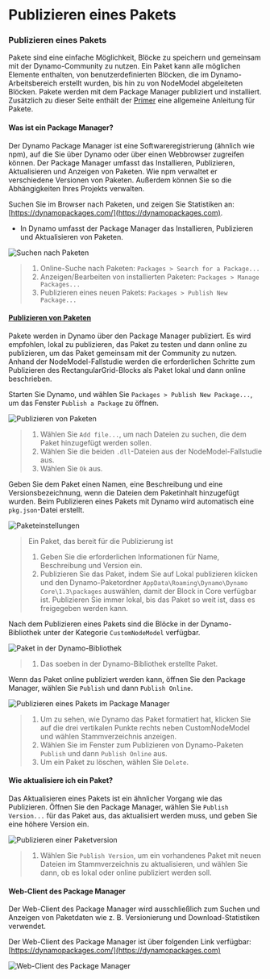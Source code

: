 # Publizieren eines Pakets

### Publizieren eines Pakets <a href="#publish-a-package" id="publish-a-package"></a>

Pakete sind eine einfache Möglichkeit, Blöcke zu speichern und gemeinsam mit der Dynamo-Community zu nutzen. Ein Paket kann alle möglichen Elemente enthalten, von benutzerdefinierten Blöcken, die im Dynamo-Arbeitsbereich erstellt wurden, bis hin zu von NodeModel abgeleiteten Blöcken. Pakete werden mit dem Package Manager publiziert und installiert. Zusätzlich zu dieser Seite enthält der [Primer](https://primer2.dynamobim.org/6_custom_nodes_and_packages/6-2_packages/1-introduction) eine allgemeine Anleitung für Pakete.

#### Was ist ein Package Manager? <a href="#what-is-a-package-manager" id="what-is-a-package-manager"></a>

Der Dynamo Package Manager ist eine Softwareregistrierung (ähnlich wie npm), auf die Sie über Dynamo oder über einen Webbrowser zugreifen können. Der Package Manager umfasst das Installieren, Publizieren, Aktualisieren und Anzeigen von Paketen. Wie npm verwaltet er verschiedene Versionen von Paketen. Außerdem können Sie so die Abhängigkeiten Ihres Projekts verwalten.

Suchen Sie im Browser nach Paketen, und zeigen Sie Statistiken an: [https://dynamopackages.com/](https://dynamopackages.com).

* In Dynamo umfasst der Package Manager das Installieren, Publizieren und Aktualisieren von Paketen.

![Suchen nach Paketen](images/dynamopackagemanager.jpg)

> 1. Online-Suche nach Paketen: `Packages > Search for a Package...`
> 2. Anzeigen/Bearbeiten von installierten Paketen: `Packages > Manage Packages...`
> 3. Publizieren eines neuen Pakets: `Packages > Publish New Package...`

#### <a href="#publishing-a-package" id="publishing-a-package">Publizieren von Paketen</a>

Pakete werden in Dynamo über den Package Manager publiziert. Es wird empfohlen, lokal zu publizieren, das Paket zu testen und dann online zu publizieren, um das Paket gemeinsam mit der Community zu nutzen. Anhand der NodeModel-Fallstudie werden die erforderlichen Schritte zum Publizieren des RectangularGrid-Blocks als Paket lokal und dann online beschrieben.

Starten Sie Dynamo, und wählen Sie `Packages > Publish New Package...`, um das Fenster `Publish a Package` zu öffnen.

![Publizieren von Paketen](images/dyn-publish-package-add-files.jpg)

> 1. Wählen Sie `Add file...`, um nach Dateien zu suchen, die dem Paket hinzugefügt werden sollen.
> 2. Wählen Sie die beiden `.dll`-Dateien aus der NodeModel-Fallstudie aus.
> 3. Wählen Sie `Ok` aus.

Geben Sie dem Paket einen Namen, eine Beschreibung und eine Versionsbezeichnung, wenn die Dateien dem Paketinhalt hinzugefügt wurden. Beim Publizieren eines Pakets mit Dynamo wird automatisch eine `pkg.json`-Datei erstellt.

![Paketeinstellungen](images/dyn-publish-package.jpg)

> Ein Paket, das bereit für die Publizierung ist
>
> 1. Geben Sie die erforderlichen Informationen für Name, Beschreibung und Version ein.
> 2. Publizieren Sie das Paket, indem Sie auf Lokal publizieren klicken und den Dynamo-Paketordner `AppData\Roaming\Dynamo\Dynamo Core\1.3\packages` auswählen, damit der Block in Core verfügbar ist. Publizieren Sie immer lokal, bis das Paket so weit ist, dass es freigegeben werden kann.

Nach dem Publizieren eines Pakets sind die Blöcke in der Dynamo-Bibliothek unter der Kategorie `CustomNodeModel` verfügbar.

![Paket in der Dynamo-Bibliothek](images/dyn-publish-package-library.jpg)

> 1. Das soeben in der Dynamo-Bibliothek erstellte Paket.

Wenn das Paket online publiziert werden kann, öffnen Sie den Package Manager, wählen Sie `Publish` und dann `Publish Online`.

![Publizieren eines Pakets im Package Manager](images/dyn-publish-package-directory.jpg)

> 1. Um zu sehen, wie Dynamo das Paket formatiert hat, klicken Sie auf die drei vertikalen Punkte rechts neben CustomNodeModel und wählen Stammverzeichnis anzeigen.
> 2. Wählen Sie im Fenster zum Publizieren von Dynamo-Paketen `Publish` und dann `Publish Online` aus.
> 3. Um ein Paket zu löschen, wählen Sie `Delete`.

#### Wie aktualisiere ich ein Paket? <a href="#how-do-i-update-a-package" id="how-do-i-update-a-package"></a>

Das Aktualisieren eines Pakets ist ein ähnlicher Vorgang wie das Publizieren. Öffnen Sie den Package Manager, wählen Sie `Publish Version...` für das Paket aus, das aktualisiert werden muss, und geben Sie eine höhere Version ein.

![Publizieren einer Paketversion](images/dyn-publish-package-version.jpg)

> 1. Wählen Sie `Publish Version`, um ein vorhandenes Paket mit neuen Dateien im Stammverzeichnis zu aktualisieren, und wählen Sie dann, ob es lokal oder online publiziert werden soll.

#### Web-Client des Package Manager <a href="#package-manager-web-client" id="package-manager-web-client"></a>

Der Web-Client des Package Manager wird ausschließlich zum Suchen und Anzeigen von Paketdaten wie z. B. Versionierung und Download-Statistiken verwendet.

Der Web-Client des Package Manager ist über folgenden Link verfügbar: [https://dynamopackages.com/](https://dynamopackages.com)

![Web-Client des Package Manager](images/packagemanager-browser.jpg)
